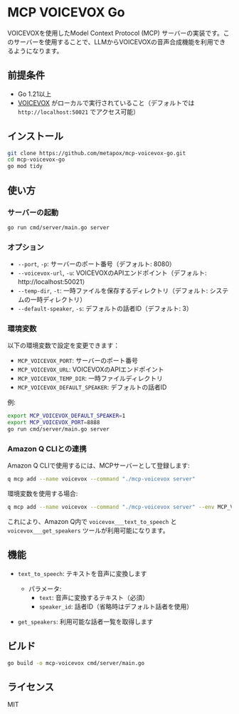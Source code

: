 # MCP VOICEVOX Go

VOICEVOXを使用したModel Context Protocol (MCP) サーバーの実装です。このサーバーを使用することで、LLMからVOICEVOXの音声合成機能を利用できるようになります。

## 前提条件

- Go 1.21以上
- [VOICEVOX](https://voicevox.hiroshiba.jp/) がローカルで実行されていること（デフォルトでは `http://localhost:50021` でアクセス可能）

## インストール

```bash
git clone https://github.com/metapox/mcp-voicevox-go.git
cd mcp-voicevox-go
go mod tidy
```

## 使い方

### サーバーの起動

```bash
go run cmd/server/main.go server
```

### オプション

- `--port`, `-p`: サーバーのポート番号（デフォルト: 8080）
- `--voicevox-url`, `-u`: VOICEVOXのAPIエンドポイント（デフォルト: http://localhost:50021）
- `--temp-dir`, `-t`: 一時ファイルを保存するディレクトリ（デフォルト: システムの一時ディレクトリ）
- `--default-speaker`, `-s`: デフォルトの話者ID（デフォルト: 3）

### 環境変数

以下の環境変数で設定を変更できます：

- `MCP_VOICEVOX_PORT`: サーバーのポート番号
- `MCP_VOICEVOX_URL`: VOICEVOXのAPIエンドポイント
- `MCP_VOICEVOX_TEMP_DIR`: 一時ファイルディレクトリ
- `MCP_VOICEVOX_DEFAULT_SPEAKER`: デフォルトの話者ID

例:

```bash
export MCP_VOICEVOX_DEFAULT_SPEAKER=1
export MCP_VOICEVOX_PORT=8888
go run cmd/server/main.go server
```

### Amazon Q CLIとの連携

Amazon Q CLIで使用するには、MCPサーバーとして登録します:

```bash
q mcp add --name voicevox --command "./mcp-voicevox server"
```

環境変数を使用する場合:

```bash
q mcp add --name voicevox --command "./mcp-voicevox server" --env MCP_VOICEVOX_DEFAULT_SPEAKER=1
```

これにより、Amazon Q内で `voicevox___text_to_speech` と `voicevox___get_speakers` ツールが利用可能になります。

## 機能

- `text_to_speech`: テキストを音声に変換します
  - パラメータ:
    - `text`: 音声に変換するテキスト（必須）
    - `speaker_id`: 話者ID（省略時はデフォルト話者を使用）

- `get_speakers`: 利用可能な話者一覧を取得します

## ビルド

```bash
go build -o mcp-voicevox cmd/server/main.go
```

## ライセンス

MIT

